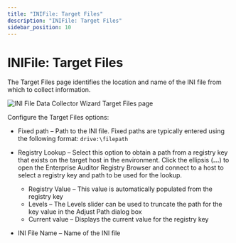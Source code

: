 ```yaml
---
title: "INIFile: Target Files"
description: "INIFile: Target Files"
sidebar_position: 10
---
```


# INIFile: Target Files

The Target Files page identifies the location and name of the INI file from which to collect
information.

![INI File Data Collector Wizard Target Files page](/images/accessanalyzer/11.6/admin/datacollector/inifile/targetfiles.webp)

Configure the Target Files options:

- Fixed path – Path to the INI file. Fixed paths are typically entered using the following format:
  `drive:\filepath`
- Registry Lookup – Select this option to obtain a path from a registry key that exists on the
  target host in the environment. Click the ellipsis (**…**) to open the Enterprise Auditor Registry
  Browser and connect to a host to select a registry key and path to be used for the lookup.

    - Registry Value – This value is automatically populated from the registry key
    - Levels – The Levels slider can be used to truncate the path for the key value in the Adjust
      Path dialog box
    - Current value – Displays the current value for the registry key

- INI File Name – Name of the INI file
